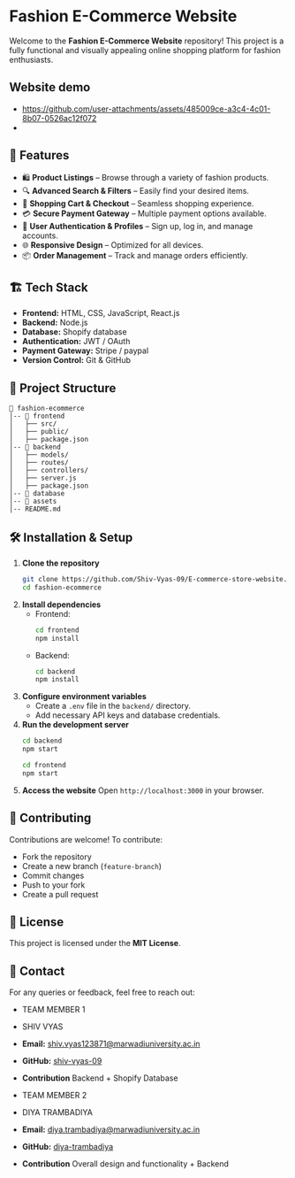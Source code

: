  # Fashion E-Commerce Website

Welcome to the **Fashion E-Commerce Website** repository! This project is a fully functional and visually appealing online shopping platform for fashion enthusiasts.


## Website demo
- https://github.com/user-attachments/assets/485009ce-a3c4-4c01-8b07-0526ac12f072
- 
## 🚀 Features
- 🛍️ **Product Listings** – Browse through a variety of fashion products.
- 🔍 **Advanced Search & Filters** – Easily find your desired items.
- 🛒 **Shopping Cart & Checkout** – Seamless shopping experience.
- 💳 **Secure Payment Gateway** – Multiple payment options available.
- 👤 **User Authentication & Profiles** – Sign up, log in, and manage accounts.
- 🌐 **Responsive Design** – Optimized for all devices.
- 📦 **Order Management** – Track and manage orders efficiently.

## 🏗️ Tech Stack
- **Frontend:** HTML, CSS, JavaScript, React.js
- **Backend:** Node.js 
- **Database:** Shopify database
- **Authentication:** JWT / OAuth
- **Payment Gateway:** Stripe / paypal
- **Version Control:** Git & GitHub

## 📂 Project Structure
```
📁 fashion-ecommerce
│-- 📁 frontend
│   ├── src/
│   ├── public/
│   ├── package.json
│-- 📁 backend
│   ├── models/
│   ├── routes/
│   ├── controllers/
│   ├── server.js
│   ├── package.json
│-- 📁 database
│-- 📁 assets
│-- README.md
```

## 🛠️ Installation & Setup
1. **Clone the repository**
   ```bash
   git clone https://github.com/Shiv-Vyas-09/E-commerce-store-website.git
   cd fashion-ecommerce
   ```
2. **Install dependencies**
   - Frontend:
     ```bash
     cd frontend
     npm install
     ```
   - Backend:
     ```bash
     cd backend
     npm install
     ```
3. **Configure environment variables**
   - Create a `.env` file in the `backend/` directory.
   - Add necessary API keys and database credentials.
4. **Run the development server**
   ```bash
   cd backend
   npm start
   ```
   ```bash
   cd frontend
   npm start
   ```
5. **Access the website**
   Open `http://localhost:3000` in your browser.

## 📌 Contributing
Contributions are welcome! To contribute:
- Fork the repository
- Create a new branch (`feature-branch`)
- Commit changes
- Push to your fork
- Create a pull request

## 📜 License
This project is licensed under the **MIT License**.

## 📧 Contact
For any queries or feedback, feel free to reach out:

- TEAM MEMBER 1
- SHIV VYAS 
- **Email:** shiv.vyas123871@marwadiuniversity.ac.in
- **GitHub:** [shiv-vyas-09](https://github.com/Shiv-Vyas-09)
- **Contribution** Backend + Shopify Database

- TEAM MEMBER 2
- DIYA TRAMBADIYA
- **Email:** diya.trambadiya@marwadiuniversity.ac.in
- **GitHub:** [diya-trambadiya](https://github.com/diya-trambadiya)
- **Contribution** Overall design and functionality + Backend

